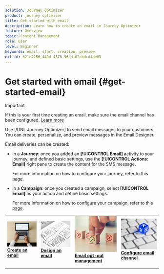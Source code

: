 ```yaml
---
solution: Journey Optimizer
product: journey optimizer
title: Get started with email
description: Learn how to create an email in Journey Optimizer
feature: Overview
topic: Content Management
role: User
level: Beginner
keywords: email, start, creation, preview
exl-id: 621c4256-449d-4376-96cd-02cbdcd4de05
---
```

# Get started with email {#get-started-email}

>[!IMPORTANT]
>
>If this is your first time creating an email, make sure the email channel has been configured. [Learn more](email-settings.md)

Use [!DNL Journey Optimizer] to send email messages to your customers. You can create, personalize, and preview messages in the Email Designer.

Email deliveries can be created:

* In a **Journey**: once you added an **[!UICONTROL Email]** activity to your journey, and defined basic settings, use the **[!UICONTROL Actions: Email]** right pane to create the content for the SMS message. 

    For more information on how to configure your journey, refer to this [page](../building-journeys/journey-gs.md).

* In a **Campaign**: once you created a campaign, select **[!UICONTROL Email]** as your action and define basic settings. 

    For more information on how to configure your campaign, refer to this [page](../campaigns/create-campaign.md#configure).

<table style="table-layout:fixed"><tr style="border: 0;">
<td>
<a href="create-email.md">
<img alt="Lead" src="../assets/do-not-localize/email-create.jpeg">
</a>
<div><a href="create-email.md"><strong>Create an email</strong>
</div>
<p>
</td>
<td>
<a href="get-started-email-design.md">
<img alt="Infrequent" src="../assets/do-not-localize/email-design.jpg">
</a>
<div>
<a href="get-started-email-design.md"><strong>Design an email</strong></a>
</div>
<p></td>
<td>
<a href="email-opt-out.md">
<img alt="Validation" src="../assets/do-not-localize/email-opt-out.jpg">
</a>
<div>
<a href="email-opt-out.md"><strong>Email opt-out management</strong></a>
</div>
<p>
</td>
<td>
<a href="email-settings.md">
<img alt="Validation" src="../assets/do-not-localize/email-config.jpg">
</a>
<div>
<a href="email-settings.md"><strong>Configure email channel</strong></a>
</div>
<p>
</td>
</tr></table>
